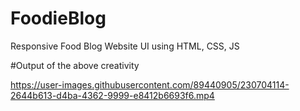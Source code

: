 # FoodieBlog
Responsive Food Blog Website UI using HTML, CSS, JS

#Output of the above creativity

https://user-images.githubusercontent.com/89440905/230704114-2644b613-d4ba-4362-9999-e8412b6693f6.mp4
